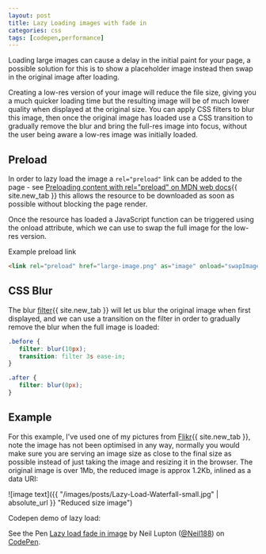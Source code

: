 ```yaml
---
layout: post
title: Lazy Loading images with fade in
categories: css
tags: [codepen,performance]
---
```


Loading large images can cause a delay in the initial paint for your page, a possible solution for this is to show a placeholder image instead then swap in the original image after loading.

<!--more-->

Creating a low-res version of your image will reduce the file size, giving you a much quicker loading time but the resulting image will be of much lower quality when displayed at the original size.  You can apply CSS filters to blur this image, then once the original image has loaded use a CSS transition to gradually remove the blur and bring the full-res image into focus, without the user being aware a low-res image was initially loaded.

## Preload

In order to lazy load the image a `rel="preload"` link can be added to the page - see [Preloading content with rel="preload" on MDN web docs](https://developer.mozilla.org/en-US/docs/Web/HTML/Preloading_content){{ site.new_tab }} this allows the resource to be downloaded as soon as possible without blocking the page render.

Once the resource has loaded a JavaScript function can be triggered using the onload attribute, which we can use to swap the full image for the low-res version.

Example preload link

```html
<link rel="preload" href="large-image.png" as="image" onload="swapImage">
```

## CSS Blur

The blur [filter](https://developer.mozilla.org/en-US/docs/Web/CSS/filter){{ site.new_tab }} will let us blur the original image when first displayed, and we can use a transition on the filter in order to gradually remove the blur when the full image is loaded:

```css
.before {
   filter: blur(10px);
   transition: filter 3s ease-in;
}

.after {
   filter: blur(0px);
}
```

## Example

For this example, I've used one of my pictures from [Flikr](https://flic.kr/p/27B53NN){{ site.new_tab }}, note the image has not been optimised in any way, normally you would make sure you are serving an image size as close to the final size as possible instead of just taking the image and resizing it in the browser.  The original image is over 1Mb, the reduced image is approx 1.2Kb, inlined as a data URI:

![image text]({{ "/images/posts/Lazy-Load-Waterfall-small.jpg" | absolute_url }} "Reduced size image")

Codepen demo of lazy load:

<p data-height="265" data-theme-id="0" data-slug-hash="RJPoPz" data-default-tab="css,result" data-user="Neil188" data-embed-version="2" data-pen-title="Lazy load fade in image" data-preview="true" class="codepen">See the Pen <a href="https://codepen.io/Neil188/pen/RJPoPz/">Lazy load fade in image</a> by Neil Lupton (<a href="https://codepen.io/Neil188">@Neil188</a>) on <a href="https://codepen.io">CodePen</a>.</p>
<script async src="https://static.codepen.io/assets/embed/ei.js"></script>
